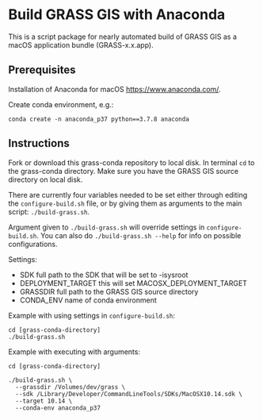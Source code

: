 # Build GRASS GIS with Anaconda

This is a script package for nearly automated build of GRASS GIS as a macOS
application bundle (GRASS-x.x.app).

## Prerequisites

Installation of Anaconda for macOS https://www.anaconda.com/.

Create conda environment, e.g.:
```
conda create -n anaconda_p37 python==3.7.8 anaconda
```

## Instructions

Fork or download this grass-conda repository to local disk. In terminal `cd` to
the grass-conda directory. Make sure you have the GRASS GIS source directory on
local disk.

There are currently four variables needed to be set either through editing the
`configure-build.sh` file, or by giving them as arguments to the main script:
`./build-grass.sh`.

Argument given to `./build-grass.sh` will override settings in `configure-build.sh`.
You can also do `./build-grass.sh --help` for info on possible configurations.

Settings:

- SDK full path to the SDK that will be set to -isysroot
- DEPLOYMENT_TARGET this will set MACOSX_DEPLOYMENT_TARGET
- GRASSDIR full path to the GRASS GIS source directory
- CONDA_ENV name of conda environment

Example with using settings in `configure-build.sh`:
```
cd [grass-conda-directory]
./build-grass.sh
```


Example with executing with arguments:
```
cd [grass-conda-directory]

./build-grass.sh \
  --grassdir /Volumes/dev/grass \
  --sdk /Library/Developer/CommandLineTools/SDKs/MacOSX10.14.sdk \
  --target 10.14 \
  --conda-env anaconda_p37
```
